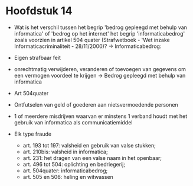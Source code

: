 # Hoofdstuk 14

- Wat is het verschil tussen het begrip 'bedrog gepleegd met behulp van informatica' of 'bedrog op het internet' het begrip 'informaticabedrog' zoals voorzien in artikel 504 quater (Strafwetboek - 'Wet inzake Informaticacriminaliteit - 28/11/2000)?
-> Informaticabedrog:

- Eigen strafbaar feit
- onrechtmatig verwijderen, veranderen of toevoegen van gegevens om een vermogen voordeel te krijgen
-> Bedrog gepleegd met behulp van informatica

- Art 504quater
- Ontfutselen van geld of goederen aan nietsvermoedende personen
- 1 of meerdere misdrijven waarvan  er minstens 1 verband houdt met het gebruik van informatica als communicatiemiddel
- Elk type fraude
    - art. 193 tot 197: valsheid en gebruik van valse stukken;
    - art. 210bis: valsheid in informatica;
    - art. 231: het dragen van een valse naam in het openbaar;
    - art. 496 tot 504: oplichting en bedriegerij;
    - art. 504quater: informaticabedrog;
    - art. 505 en 506: heling en witwassen
